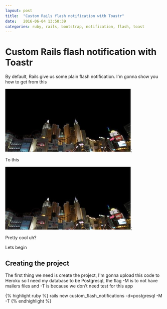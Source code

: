 ```yaml
---
layout: post
title:  "Custom Rails flash notification with Toastr"
date:   2016-06-04 13:50:39
categories: ruby, rails, bootstrap, notification, flash, toast
---
```

<h1>Custom Rails flash notification with Toastr</h1>

<p>By default, Rails give us some plain flash notification. I'm gonna show you how to get from this</p>

![my alternate text](/assets/test-page-image-1.jpg);

<p>To this </p>

![my alternate text](/assets/test-page-image-1.jpg);

<p>Pretty cool uh?</p>
<p>Lets begin</p>

<h2>Creating the project</h2>
<p>The first thing we need is create the project, I'm gonna upload this code to Heroku so I need
 my database to be Postgresql, the flag -M is to not have mailers files and -T is because we don't
 need test for this app</p>
{% highlight ruby %}
rails new custom_flash_notifications -d=postgresql -M -T
{% endhighlight %}
